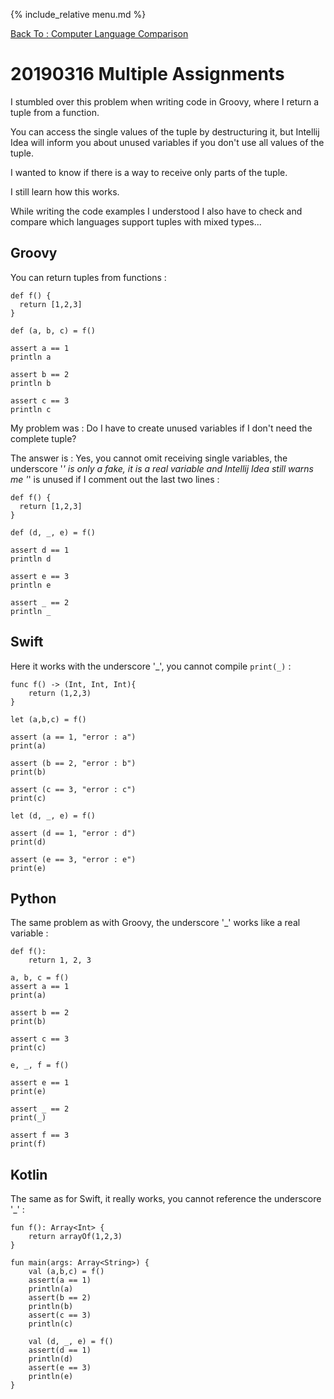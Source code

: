 {% include_relative menu.md %}

[Back To : Computer Language Comparison](20190316_Computer_Language_Comparison.md)

# 20190316 Multiple Assignments

I stumbled over this problem when writing code in Groovy, where I return a tuple from a function.

You can access the single values of the tuple by destructuring it, but Intellij Idea will inform you about unused variables
if you don't use all values of the tuple.

I wanted to know if there is a way to receive only parts of the tuple.

I still learn how this works.

While writing the code examples I understood I also have to check and compare which languages support tuples with mixed types...

## Groovy

You can return tuples from functions :

    def f() {
      return [1,2,3]
    }
    
    def (a, b, c) = f()
    
    assert a == 1
    println a
    
    assert b == 2
    println b
    
    assert c == 3
    println c

My problem was : Do I have to create unused variables if I don't need the complete tuple?

The answer is : Yes, you cannot omit receiving single variables, the underscore '_' is only a fake, it is a real variable and Intellij Idea still warns me '_' is unused if I comment out the last two lines :

    def f() {
      return [1,2,3]
    }
    
    def (d, _, e) = f()
    
    assert d == 1
    println d
    
    assert e == 3
    println e
    
    assert _ == 2
    println _
    
## Swift

Here it works with the underscore '_', you cannot compile `print(_)` :

    func f() -> (Int, Int, Int){
        return (1,2,3)
    }
    
    let (a,b,c) = f()
    
    assert (a == 1, "error : a")
    print(a)
    
    assert (b == 2, "error : b")
    print(b)
    
    assert (c == 3, "error : c")
    print(c)
    
    let (d, _, e) = f()
    
    assert (d == 1, "error : d")
    print(d)
    
    assert (e == 3, "error : e")
    print(e)

## Python

The same problem as with Groovy, the underscore '_' works like a real variable  :

    def f():
        return 1, 2, 3

    a, b, c = f()
    assert a == 1
    print(a)  

    assert b == 2
    print(b)  

    assert c == 3
    print(c)

    e, _, f = f()

    assert e == 1
    print(e)

    assert _ == 2
    print(_)
    
    assert f == 3
    print(f)

## Kotlin

The same as for Swift, it really works, you cannot reference the underscore '_' :

	fun f(): Array<Int> {
	    return arrayOf(1,2,3)
	}

	fun main(args: Array<String>) {
	    val (a,b,c) = f()
	    assert(a == 1)
	    println(a)
	    assert(b == 2)
	    println(b)
	    assert(c == 3)
	    println(c)

	    val (d, _, e) = f()
	    assert(d == 1)
	    println(d)
	    assert(e == 3)
	    println(e)
	}
